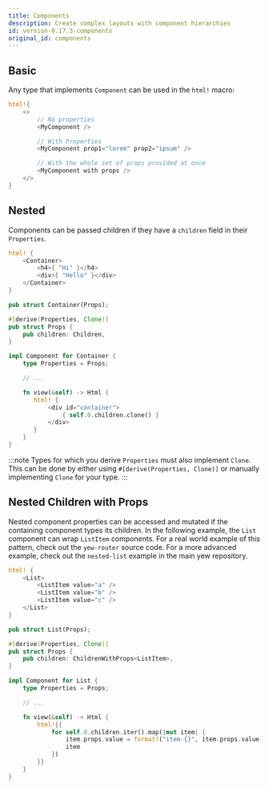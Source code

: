 ```yaml
---
title: Components
description: Create complex layouts with component hierarchies
id: version-0.17.3-components
original_id: components
---
```

## Basic

Any type that implements `Component` can be used in the `html!` macro:

```rust
html!{
    <>
        // No properties
        <MyComponent />

        // With Properties
        <MyComponent prop1="lorem" prop2="ipsum" />

        // With the whole set of props provided at once
        <MyComponent with props />
    </>
}
```

## Nested

Components can be passed children if they have a `children` field in their `Properties`.

```rust title="parent.rs"
html! {
    <Container>
        <h4>{ "Hi" }</h4>
        <div>{ "Hello" }</div>
    </Container>
}
```

```rust title="container.rs"
pub struct Container(Props);

#[derive(Properties, Clone)]
pub struct Props {
    pub children: Children,
}

impl Component for Container {
    type Properties = Props;

    // ...

    fn view(&self) -> Html {
       html! {
           <div id="container">
               { self.0.children.clone() }
           </div>
       }
    }
}
```

:::note
Types for which you derive `Properties` must also implement `Clone`. This can be done by either using `#[derive(Properties, Clone)]` or manually implementing `Clone` for your type.
:::

## Nested Children with Props

Nested component properties can be accessed and mutated if the containing component types its children. In the following example, the `List` component can wrap `ListItem` components. For a real world example of this pattern, check out the `yew-router` source code. For a more advanced example, check out the `nested-list` example in the main yew repository.

```rust title="parent.rs"
html! {
    <List>
        <ListItem value="a" />
        <ListItem value="b" />
        <ListItem value="c" />
    </List>
}
```

```rust title="list.rs"
pub struct List(Props);

#[derive(Properties, Clone)]
pub struct Props {
    pub children: ChildrenWithProps<ListItem>,
}

impl Component for List {
    type Properties = Props;

    // ...

    fn view(&self) -> Html {
        html!{{
            for self.0.children.iter().map(|mut item| {
                item.props.value = format!("item-{}", item.props.value);
                item
            })
        }}
    }
}
```

